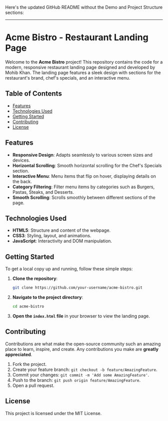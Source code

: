 Here's the updated GitHub README without the Demo and Project Structure sections:

---

# Acme Bistro - Restaurant Landing Page

Welcome to the **Acme Bistro** project! This repository contains the code for a modern, responsive restaurant landing page designed and developed by Mohib Khan. The landing page features a sleek design with sections for the restaurant's brand, chef's specials, and an interactive menu.

## Table of Contents

- [Features](#features)
- [Technologies Used](#technologies-used)
- [Getting Started](#getting-started)
- [Contributing](#contributing)
- [License](#license)

## Features

- **Responsive Design**: Adapts seamlessly to various screen sizes and devices.
- **Horizontal Scrolling**: Smooth horizontal scrolling for the Chef's Specials section.
- **Interactive Menu**: Menu items that flip on hover, displaying details on the back.
- **Category Filtering**: Filter menu items by categories such as Burgers, Pastas, Steaks, and Desserts.
- **Smooth Scrolling**: Scrolls smoothly between different sections of the page.

## Technologies Used

- **HTML5**: Structure and content of the webpage.
- **CSS3**: Styling, layout, and animations.
- **JavaScript**: Interactivity and DOM manipulation.

## Getting Started

To get a local copy up and running, follow these simple steps:

1. **Clone the repository**:
   ```bash
   git clone https://github.com/your-username/acme-bistro.git
   ```
2. **Navigate to the project directory**:
   ```bash
   cd acme-bistro
   ```
3. **Open the `index.html` file** in your browser to view the landing page.

## Contributing

Contributions are what make the open-source community such an amazing place to learn, inspire, and create. Any contributions you make are **greatly appreciated**.

1. Fork the project.
2. Create your feature branch: `git checkout -b feature/AmazingFeature`.
3. Commit your changes: `git commit -m 'Add some AmazingFeature'`.
4. Push to the branch: `git push origin feature/AmazingFeature`.
5. Open a pull request.

## License

This project is licensed under the MIT License.

